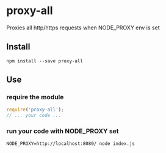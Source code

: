 # proxy-all

Proxies all http/https requests when NODE_PROXY env is set

## Install

```
npm install --save proxy-all
```

## Use

### require the module
```js
require('proxy-all');
// ... your code ...
```

### run your code with NODE_PROXY set

```
NODE_PROXY=http://localhost:8080/ node index.js
```
